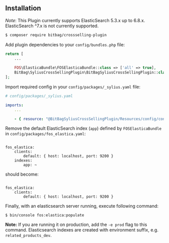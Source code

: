 ## Installation

*Note*: This Plugin currently supports ElasticSearch 5.3.x up to 6.8.x.  ElasticSearch ^7.x is not currently supported.

```bash
$ composer require bitbag/crossselling-plugin
```

Add plugin dependencies to your `config/bundles.php` file:

```php
return [
    ...
    
    FOS\ElasticaBundle\FOSElasticaBundle::class => ['all' => true],
    BitBag\SyliusCrossSellingPlugin\BitBagSyliusCrossSellingPlugin::class => ['all' => true],
];
```

Import required config in your `config/packages/_sylius.yaml` file:
```yaml
# config/packages/_sylius.yaml

imports:
    ...

    - { resource: "@BitBagSyliusCrossSellingPlugin/Resources/config/config.yaml" }
```

Remove the default ElasticSearch index (`app`) defined by `FOSElasticaBundle` in `config/packages/fos_elastica.yaml`:
```

fos_elastica:
    clients:
        default: { host: localhost, port: 9200 }
    indexes:
        app: ~
```
should become:
```

fos_elastica:
    clients:
        default: { host: localhost, port: 9200 }
```

Finally, with an elasticsearch server running, execute following command:
```
$ bin/console fos:elastica:populate
```

**Note:** If you are running it on production, add the `-e prod` flag to this command. Elasticsearch indexes are created with environment suffix, e.g. `related_products_dev`.
